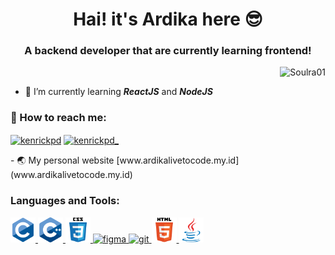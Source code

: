 <h1 align="center">Hai! it's Ardika here 😎</h1>
<h3 align="center">A backend developer that are currently learning frontend!</h3>

<p align="right"><img src="https://komarev.com/ghpvc/?username=Soulra01&color=brightgreen" alt="Soulra01"> </p>

- 📖 I’m currently learning ***ReactJS*** and ***NodeJS***

<h3 align="left">🤝 How to reach me:</h3>
<p align="left">
<a href="https://linkedin.com/in/alifardika" target="blank"><img align="center" src="https://raw.githubusercontent.com/rahuldkjain/github-profile-readme-generator/master/src/images/icons/Social/linked-in-alt.svg" alt="kenrickpd" height="30" width="40" /></a>
<a href="https://instagram.com/ardikar_01" target="blank"><img align="center" src="https://raw.githubusercontent.com/rahuldkjain/github-profile-readme-generator/master/src/images/icons/Social/instagram.svg" alt="kenrickpd_" height="30" width="40" /></a>
</p>
- 🌏 My personal website [www.ardikalivetocode.my.id](www.ardikalivetocode.my.id)

<h3 align="left">Languages and Tools:</h3>
<p align="left"> 
<a href="https://www.cprogramming.com/" target="_blank" rel="noreferrer"> <img src="https://raw.githubusercontent.com/devicons/devicon/master/icons/c/c-original.svg" alt="c" width="40" height="40"/> </a> 
<a href="https://www.w3schools.com/cpp/" target="_blank" rel="noreferrer"> <img src="https://raw.githubusercontent.com/devicons/devicon/master/icons/cplusplus/cplusplus-original.svg" alt="cplusplus" width="40" height="40"/> </a> 
<a href="https://www.w3schools.com/css/" target="_blank" rel="noreferrer"> <img src="https://raw.githubusercontent.com/devicons/devicon/master/icons/css3/css3-original-wordmark.svg" alt="css3" width="40" height="40"/> </a>  
<a href="https://www.figma.com/" target="_blank" rel="noreferrer"> <img src="https://www.vectorlogo.zone/logos/figma/figma-icon.svg" alt="figma" width="40" height="40"/> </a> <a href="https://git-scm.com/" target="_blank" rel="noreferrer"> <img src="https://www.vectorlogo.zone/logos/git-scm/git-scm-icon.svg" alt="git" width="40" height="40"/> </a> 
<a href="https://www.w3.org/html/" target="_blank" rel="noreferrer"> <img src="https://raw.githubusercontent.com/devicons/devicon/master/icons/html5/html5-original-wordmark.svg" alt="html5" width="40" height="40"/> </a> 
<a href="https://www.java.com" target="_blank" rel="noreferrer"> <img src="https://raw.githubusercontent.com/devicons/devicon/master/icons/java/java-original.svg" alt="java" width="40" height="40"/> </a> 
</p>
<p align="center"><img src="https://github-readme-stats.vercel.app/api/top-langs/?username=Soulra01&show_icons=true&theme=dark&title_color=ffa500&text-color=ffffff&layout=compact" alt=""></p>